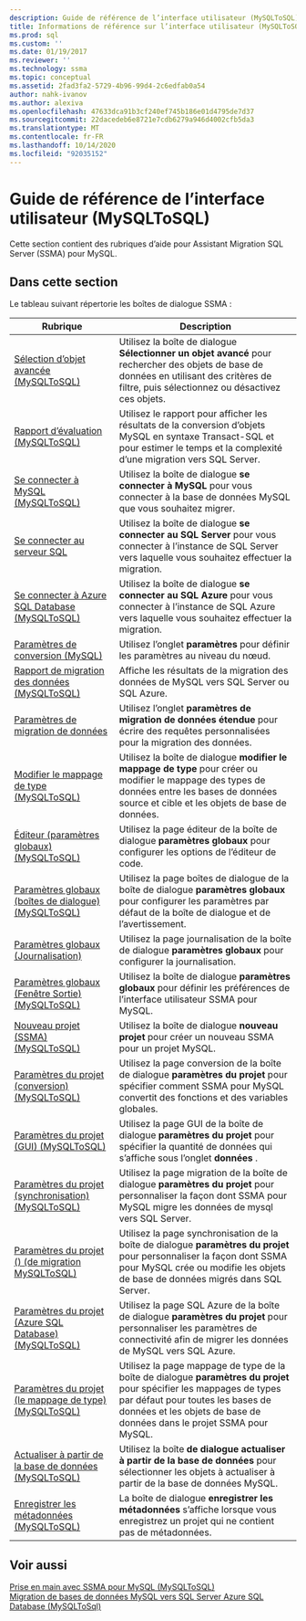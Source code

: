 ```yaml
---
description: Guide de référence de l’interface utilisateur (MySQLToSQL)
title: Informations de référence sur l’interface utilisateur (MySQLToSQL) | Microsoft Docs
ms.prod: sql
ms.custom: ''
ms.date: 01/19/2017
ms.reviewer: ''
ms.technology: ssma
ms.topic: conceptual
ms.assetid: 2fad3fa2-5729-4b96-99d4-2c6edfab0a54
author: nahk-ivanov
ms.author: alexiva
ms.openlocfilehash: 47633dca91b3cf240ef745b186e01d4795de7d37
ms.sourcegitcommit: 22dacedeb6e8721e7cdb6279a946d4002cfb5da3
ms.translationtype: MT
ms.contentlocale: fr-FR
ms.lasthandoff: 10/14/2020
ms.locfileid: "92035152"
---
```

# <a name="user-interface-reference-mysqltosql"></a>Guide de référence de l’interface utilisateur (MySQLToSQL)
Cette section contient des rubriques d’aide pour Assistant Migration SQL Server (SSMA) pour MySQL.  
  
## <a name="in-this-section"></a>Dans cette section  
Le tableau suivant répertorie les boîtes de dialogue SSMA :  
  
|Rubrique|Description|  
|-|-|  
|[Sélection d’objet avancée &#40;MySQLToSQL&#41;](../../ssma/mysql/advanced-object-selection-mysqltosql.md)|Utilisez la boîte de dialogue **Sélectionner un objet avancé** pour rechercher des objets de base de données en utilisant des critères de filtre, puis sélectionnez ou désactivez ces objets.|  
|[Rapport d’évaluation &#40;MySQLToSQL&#41;](../../ssma/mysql/assessment-report-mysqltosql.md)|Utilisez le rapport pour afficher les résultats de la conversion d’objets MySQL en syntaxe Transact-SQL et pour estimer le temps et la complexité d’une migration vers SQL Server.|  
|[Se connecter à MySQL &#40;MySQLToSQL&#41;](../../ssma/mysql/connect-to-mysql-mysqltosql.md)|Utilisez la boîte de dialogue **se connecter à MySQL** pour vous connecter à la base de données MySQL que vous souhaitez migrer.|  
|[Se connecter au serveur SQL](./connect-to-sql-server-mysqltosql.md)|Utilisez la boîte de dialogue **se connecter au SQL Server** pour vous connecter à l’instance de SQL Server vers laquelle vous souhaitez effectuer la migration.|  
|[Se connecter à Azure SQL Database &#40;MySQLToSQL&#41;](../../ssma/mysql/connect-to-azure-sql-db-mysqltosql.md)|Utilisez la boîte de dialogue **se connecter au SQL Azure** pour vous connecter à l’instance de SQL Azure vers laquelle vous souhaitez effectuer la migration.|  
|[Paramètres de conversion (MySQL)](./conversion-settings-mysqltosql.md)|Utilisez l’onglet **paramètres** pour définir les paramètres au niveau du nœud.|  
|[Rapport de migration des données &#40;MySQLToSQL&#41;](../../ssma/mysql/data-migration-report-mysqltosql.md)|Affiche les résultats de la migration des données de MySQL vers SQL Server ou SQL Azure.|  
|[Paramètres de migration de données](data-migration-settings-mysqltosql.md)|Utilisez l’onglet **paramètres de migration de données étendue** pour écrire des requêtes personnalisées pour la migration des données.|  
|[Modifier le mappage de type &#40;MySQLToSQL&#41;](../../ssma/mysql/edit-type-mapping-mysqltosql.md)|Utilisez la boîte de dialogue **modifier le mappage de type** pour créer ou modifier le mappage des types de données entre les bases de données source et cible et les objets de base de données.|  
|[Éditeur &#40;paramètres globaux&#41; &#40;MySQLToSQL&#41;](../../ssma/mysql/global-settings-editor-mysqltosql.md)|Utilisez la page éditeur de la boîte de dialogue **paramètres globaux** pour configurer les options de l’éditeur de code.|  
|[Paramètres globaux &#40;boîtes de dialogue&#41; &#40;MySQLToSQL&#41;](../../ssma/mysql/global-settings-dialogs-mysqltosql.md)|Utilisez la page boîtes de dialogue de la boîte de dialogue **paramètres globaux** pour configurer les paramètres par défaut de la boîte de dialogue et de l’avertissement.|  
|[Paramètres globaux (Journalisation)](./global-settings-logging-mysqltosql.md)|Utilisez la page journalisation de la boîte de dialogue **paramètres globaux** pour configurer la journalisation.|  
|[Paramètres globaux &#40;Fenêtre Sortie&#41; &#40;MySQLToSQL&#41;](../../ssma/mysql/global-settings-output-window-mysqltosql.md)|Utilisez la boîte de dialogue **paramètres globaux** pour définir les préférences de l’interface utilisateur SSMA pour MySQL.|  
|[Nouveau projet &#40;SSMA&#41; &#40;MySQLToSQL&#41;](../../ssma/mysql/new-project-ssma-mysqltosql.md)|Utilisez la boîte de dialogue **nouveau projet** pour créer un nouveau SSMA pour un projet MySQL.|  
|[Paramètres du projet &#40;conversion&#41; &#40;MySQLToSQL&#41;](../../ssma/mysql/project-settings-conversion-mysqltosql.md)|Utilisez la page conversion de la boîte de dialogue **paramètres du projet** pour spécifier comment SSMA pour MySQL convertit des fonctions et des variables globales.|  
|[Paramètres du projet &#40;GUI&#41;  &#40;MySQLToSQL&#41;](../../ssma/mysql/project-settings-gui-mysqltosql.md)|Utilisez la page GUI de la boîte de dialogue **paramètres du projet** pour spécifier la quantité de données qui s’affiche sous l’onglet **données** .|  
|[Paramètres du projet &#40;synchronisation&#41; &#40;MySQLToSQL&#41;](../../ssma/mysql/project-settings-synchronization-mysqltosql.md)|Utilisez la page migration de la boîte de dialogue **paramètres du projet** pour personnaliser la façon dont SSMA pour MySQL migre les données de mysql vers SQL Server.|  
|[Paramètres du projet &#40;&#41; &#40;de migration MySQLToSQL&#41;](../../ssma/mysql/project-settings-migration-mysqltosql.md)|Utilisez la page synchronisation de la boîte de dialogue **paramètres du projet** pour personnaliser la façon dont SSMA pour MySQL crée ou modifie les objets de base de données migrés dans SQL Server.|  
|[Paramètres du projet &#40;Azure SQL Database&#41; &#40;MySQLToSQL&#41;](../../ssma/mysql/project-settings-azure-sql-db-mysqltosql.md)|Utilisez la page SQL Azure de la boîte de dialogue **paramètres du projet** pour personnaliser les paramètres de connectivité afin de migrer les données de MySQL vers SQL Azure.|  
|[Paramètres du projet &#40;le mappage de type&#41; &#40;MySQLToSQL&#41;](../../ssma/mysql/project-settings-type-mapping-mysqltosql.md)|Utilisez la page mappage de type de la boîte de dialogue **paramètres du projet** pour spécifier les mappages de types par défaut pour toutes les bases de données et les objets de base de données dans le projet SSMA pour MySQL.|  
|[Actualiser à partir de la base de données &#40;MySQLToSQL&#41;](../../ssma/mysql/refresh-from-database-mysqltosql.md)|Utilisez la boîte **de dialogue actualiser à partir de la base de données** pour sélectionner les objets à actualiser à partir de la base de données MySQL.|  
|[Enregistrer les métadonnées &#40;MySQLToSQL&#41;](../../ssma/mysql/save-metadata-mysqltosql.md)|La boîte de dialogue **enregistrer les métadonnées** s’affiche lorsque vous enregistrez un projet qui ne contient pas de métadonnées.|  
  
## <a name="see-also"></a>Voir aussi  
[Prise en main avec SSMA pour MySQL &#40;MySQLToSQL&#41;](../../ssma/mysql/getting-started-with-ssma-for-mysql-mysqltosql.md)  
[Migration de bases de données MySQL vers SQL Server Azure SQL Database &#40;MySQLToSql&#41;](../../ssma/mysql/migrating-mysql-databases-to-sql-server-azure-sql-db-mysqltosql.md)  

